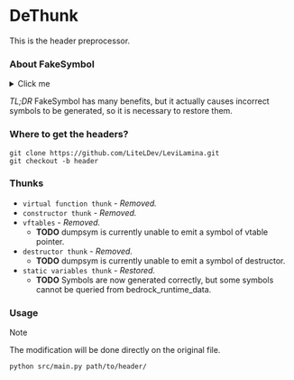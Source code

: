 # DeThunk
This is the header preprocessor.

### About FakeSymbol
<details>
  <summary>Click me</summary>

  > FakeSymbol is an invention of LiteLDev HeaderGen, which was originally used to access member functions/variables with private/protected permissions. Since the access specifier is part of the function signature, it is not possible to simply change "private" to "public" in the header file.  
Now, it is also used to help developers hook special member functions in the class.  
As we all know, in C++, it is not possible to directly get the address of special member functions such as constructors/destructors/virtual functions. If you want to hook them, you must use string symbols, but string symbols are dirty. Another solution is to generate thunks and intercept symbol resolution, which is exactly what FakeSymbol does.

</details>

*TL;DR* FakeSymbol has many benefits, but it actually causes incorrect symbols to be generated, so it is necessary to restore them.

### Where to get the headers?
```
git clone https://github.com/LiteLDev/LeviLamina.git
git checkout -b header
```

### Thunks
 - `virtual function thunk` - *Removed.*
 - `constructor thunk` - *Removed.*
 - `vftables` - *Removed.*
   - **TODO** dumpsym is currently unable to emit a symbol of vtable pointer.
 - `destructor thunk` - *Removed.*
   - **TODO** dumpsym is currently unable to emit a symbol of destructor.
 - `static variables thunk` - *Restored.*
   - **TODO** Symbols are now generated correctly, but some symbols cannot be queried from bedrock_runtime_data.

### Usage
> [!NOTE]
> The modification will be done directly on the original file.
```
python src/main.py path/to/header/
```